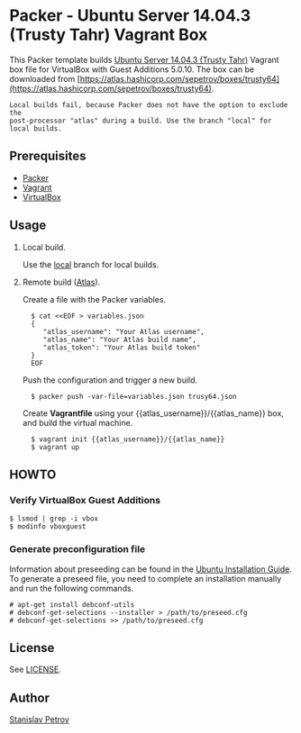 # Packer - Ubuntu Server 14.04.3 (Trusty Tahr) Vagrant Box


This Packer template builds [Ubuntu Server 14.04.3 (Trusty Tahr)](https://wiki.ubuntu.com/TrustyTahr/ReleaseNotes) Vagrant box file for VirtualBox with Guest Additions 5.0.10. The box can be downloaded from [https://atlas.hashicorp.com/sepetrov/boxes/trusty64](https://atlas.hashicorp.com/sepetrov/boxes/trusty64).

    Local builds fail, because Packer does not have the option to exclude the
    post-processor "atlas" during a build. Use the branch "local" for local builds.


## Prerequisites

 * [Packer](http://www.packer.io/)
 * [Vagrant](http://vagrantup.com/)
 * [VirtualBox](https://www.virtualbox.org/)

## Usage

1. Local build.

   Use the [local](https://github.com/sepetrov/trusty64/tree/local) branch for local builds.

2. Remote build ([Atlas](https://atlas.hashicorp.com/)).

   Create a file with the Packer variables.

         $ cat <<EOF > variables.json
         {
            "atlas_username": "Your Atlas username",
            "atlas_name": "Your Atlas build name",
            "atlas_token": "Your Atlas build token"
         }
         EOF

   Push the configuration and trigger a new build.

         $ packer push -var-file=variables.json trusy64.json

   Create **Vagrantfile** using your {{atlas_username}}/{{atlas_name}} box, and build the virtual machine.

         $ vagrant init {{atlas_username}}/{{atlas_name}}
         $ vagrant up


## HOWTO

### Verify VirtualBox Guest Additions

    $ lsmod | grep -i vbox
    $ modinfo vboxguest

### Generate preconfiguration file

Information about preseeding can be found in the [Ubuntu Installation Guide](https://help.ubuntu.com/lts/installation-guide/armhf/apb.html). To generate a preseed file, you need to complete an installation manually and run the following commands.

    # apt-get install debconf-utils
    # debconf-get-selections --installer > /path/to/preseed.cfg
    # debconf-get-selections >> /path/to/preseed.cfg

## License

See [LICENSE](LICENSE).

## Author

[Stanislav Petrov](https://github.com/sepetrov)
